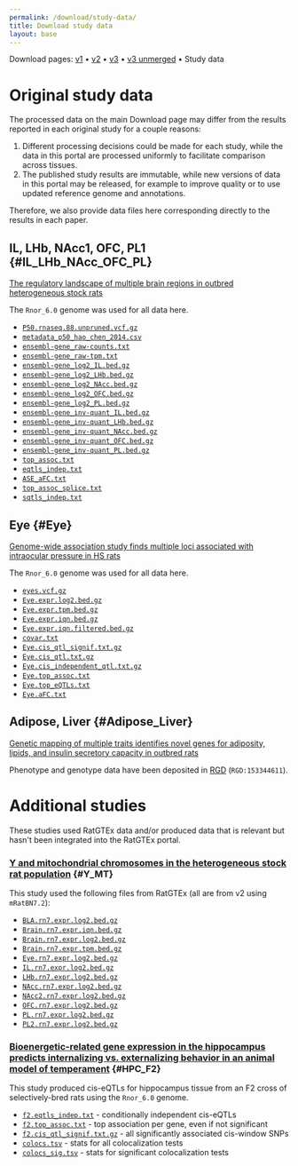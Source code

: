 ```yaml
---
permalink: /download/study-data/
title: Download study data
layout: base
---
```


<p>Download pages: <a href="/download/v1/">v1</a> • <a href="/download/v2/">v2</a> • <a href="/download/">v3</a> • <a href="/download/v3-unmerged/">v3 unmerged</a> • Study data</p>

# Original study data

The processed data on the main Download page may differ from the results reported in each original study for a couple reasons:

1. Different processing decisions could be made for each study, while the data in this portal are processed uniformly to facilitate comparison across tissues.
2. The published study results are immutable, while new versions of data in this portal may be released, for example to improve quality or to use updated reference genome and annotations.

Therefore, we also provide data files here corresponding directly to the results in each paper.

## IL, LHb, NAcc1, OFC, PL1 {#IL_LHb_NAcc_OFC_PL}

[The regulatory landscape of multiple brain regions in outbred heterogeneous stock rats](https://academic.oup.com/nar/article/50/19/10882/6764417)

The `Rnor_6.0` genome was used for all data here.

- [`P50.rnaseq.88.unpruned.vcf.gz`](/data/studies/IL_LHb_NAcc_OFC_PL/P50.rnaseq.88.unpruned.vcf.gz)
- [`metadata_p50_hao_chen_2014.csv`](/data/studies/IL_LHb_NAcc_OFC_PL/metadata_p50_hao_chen_2014.csv)
- [`ensembl-gene_raw-counts.txt`](/data/studies/IL_LHb_NAcc_OFC_PL/ensembl-gene_raw-counts.txt)
- [`ensembl-gene_raw-tpm.txt`](/data/studies/IL_LHb_NAcc_OFC_PL/ensembl-gene_raw-tpm.txt)
- [`ensembl-gene_log2_IL.bed.gz`](/data/studies/IL_LHb_NAcc_OFC_PL/ensembl-gene_log2_IL.bed.gz)
- [`ensembl-gene_log2_LHb.bed.gz`](/data/studies/IL_LHb_NAcc_OFC_PL/ensembl-gene_log2_LHb.bed.gz)
- [`ensembl-gene_log2_NAcc.bed.gz`](/data/studies/IL_LHb_NAcc_OFC_PL/ensembl-gene_log2_NAcc.bed.gz)
- [`ensembl-gene_log2_OFC.bed.gz`](/data/studies/IL_LHb_NAcc_OFC_PL/ensembl-gene_log2_OFC.bed.gz)
- [`ensembl-gene_log2_PL.bed.gz`](/data/studies/IL_LHb_NAcc_OFC_PL/ensembl-gene_log2_PL.bed.gz)
- [`ensembl-gene_inv-quant_IL.bed.gz`](/data/studies/IL_LHb_NAcc_OFC_PL/ensembl-gene_inv-quant_IL.bed.gz)
- [`ensembl-gene_inv-quant_LHb.bed.gz`](/data/studies/IL_LHb_NAcc_OFC_PL/ensembl-gene_inv-quant_LHb.bed.gz)
- [`ensembl-gene_inv-quant_NAcc.bed.gz`](/data/studies/IL_LHb_NAcc_OFC_PL/ensembl-gene_inv-quant_NAcc.bed.gz)
- [`ensembl-gene_inv-quant_OFC.bed.gz`](/data/studies/IL_LHb_NAcc_OFC_PL/ensembl-gene_inv-quant_OFC.bed.gz)
- [`ensembl-gene_inv-quant_PL.bed.gz`](/data/studies/IL_LHb_NAcc_OFC_PL/ensembl-gene_inv-quant_PL.bed.gz)
- [`top_assoc.txt`](/data/studies/IL_LHb_NAcc_OFC_PL/top_assoc.txt)
- [`eqtls_indep.txt`](/data/studies/IL_LHb_NAcc_OFC_PL/eqtls_indep.txt)
- [`ASE_aFC.txt`](/data/studies/IL_LHb_NAcc_OFC_PL/ASE_aFC.txt)
- [`top_assoc_splice.txt`](/data/studies/IL_LHb_NAcc_OFC_PL/top_assoc_splice.txt)
- [`sqtls_indep.txt`](/data/studies/IL_LHb_NAcc_OFC_PL/sqtls_indep.txt)

## Eye {#Eye}

[Genome-wide association study finds multiple loci associated with intraocular pressure in HS rats](https://www.frontiersin.org/articles/10.3389/fgene.2022.1029058/full)

The `Rnor_6.0` genome was used for all data here.

- [`eyes.vcf.gz`](/data/studies/Eye/eyes.vcf.gz)
- [`Eye.expr.log2.bed.gz`](/data/studies/Eye/Eye.expr.log2.bed.gz)
- [`Eye.expr.tpm.bed.gz`](/data/studies/Eye/Eye.expr.tpm.bed.gz)
- [`Eye.expr.iqn.bed.gz`](/data/studies/Eye/Eye.expr.iqn.bed.gz)
- [`Eye.expr.iqn.filtered.bed.gz`](/data/studies/Eye/Eye.expr.iqn.filtered.bed.gz)
- [`covar.txt`](/data/studies/Eye/covar.txt)
- [`Eye.cis_qtl_signif.txt.gz`](/data/studies/Eye/Eye.cis_qtl_signif.txt.gz)
- [`Eye.cis_qtl.txt.gz`](/data/studies/Eye/Eye.cis_qtl.txt.gz)
- [`Eye.cis_independent_qtl.txt.gz`](/data/studies/Eye/Eye.cis_independent_qtl.txt.gz)
- [`Eye.top_assoc.txt`](/data/studies/Eye/Eye.top_assoc.txt)
- [`Eye.top_eQTLs.txt`](/data/studies/Eye/Eye.top_eQTLs.txt)
- [`Eye.aFC.txt`](/data/studies/Eye/Eye.aFC.txt)

## Adipose, Liver {#Adipose_Liver}

[Genetic mapping of multiple traits identifies novel genes for adiposity, lipids, and insulin secretory capacity in outbred rats](https://diabetesjournals.org/diabetes/article-abstract/72/1/135/147723/Genetic-Mapping-of-Multiple-Traits-Identifies)

Phenotype and genotype data have been deposited in [RGD](https://rgd.mcw.edu/) (`RGD:153344611`).

# Additional studies

These studies used RatGTEx data and/or produced data that is relevant but hasn't been integrated into the RatGTEx portal.

### [Y and mitochondrial chromosomes in the heterogeneous stock rat population](https://doi.org/10.1093/g3journal/jkae213) {#Y_MT}

This study used the following files from RatGTEx (all are from v2 using `mRatBN7.2`):

- [`BLA.rn7.expr.log2.bed.gz`](/data/studies/Y_MT/BLA.rn7.expr.log2.bed.gz)
- [`Brain.rn7.expr.iqn.bed.gz`](/data/studies/Y_MT/Brain.rn7.expr.iqn.bed.gz)
- [`Brain.rn7.expr.log2.bed.gz`](/data/studies/Y_MT/Brain.rn7.expr.log2.bed.gz)
- [`Brain.rn7.expr.tpm.bed.gz`](/data/studies/Y_MT/Brain.rn7.expr.tpm.bed.gz)
- [`Eye.rn7.expr.log2.bed.gz`](/data/studies/Y_MT/Eye.rn7.expr.log2.bed.gz)
- [`IL.rn7.expr.log2.bed.gz`](/data/studies/Y_MT/IL.rn7.expr.log2.bed.gz)
- [`LHb.rn7.expr.log2.bed.gz`](/data/studies/Y_MT/LHb.rn7.expr.log2.bed.gz)
- [`NAcc.rn7.expr.log2.bed.gz`](/data/studies/Y_MT/NAcc.rn7.expr.log2.bed.gz)
- [`NAcc2.rn7.expr.log2.bed.gz`](/data/studies/Y_MT/NAcc2.rn7.expr.log2.bed.gz)
- [`OFC.rn7.expr.log2.bed.gz`](/data/studies/Y_MT/OFC.rn7.expr.log2.bed.gz)
- [`PL.rn7.expr.log2.bed.gz`](/data/studies/Y_MT/PL.rn7.expr.log2.bed.gz)
- [`PL2.rn7.expr.log2.bed.gz`](/data/studies/Y_MT/PL2.rn7.expr.log2.bed.gz)

### [Bioenergetic-related gene expression in the hippocampus predicts internalizing vs. externalizing behavior in an animal model of temperament](https://www.frontiersin.org/journals/molecular-neuroscience/articles/10.3389/fnmol.2025.1469467/full) {#HPC_F2}

This study produced cis-eQTLs for hippocampus tissue from an F2 cross of selectively-bred rats using the `Rnor_6.0` genome.

- [`f2.eqtls_indep.txt`](/data/studies/HPC_F2/f2.eqtls_indep.txt) - conditionally independent cis-eQTLs
- [`f2.top_assoc.txt`](/data/studies/HPC_F2/f2.top_assoc.txt) - top association per gene, even if not significant  
- [`f2.cis_qtl_signif.txt.gz`](/data/studies/HPC_F2/f2.cis_qtl_signif.txt.gz) - all significantly associated cis-window SNPs
- [`colocs.tsv`](/data/studies/HPC_F2/colocs.tsv) - stats for all colocalization tests
- [`colocs_sig.tsv`](/data/studies/HPC_F2/colocs_sig.tsv) - stats for significant colocalization tests
